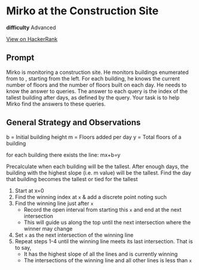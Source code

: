 # Mirko at the Construction Site

**difficulty** Advanced

[View on HackerRank](https://www.hackerrank.com/challenges/mirko-at-construction-site/problem)

## Prompt

Mirko is monitoring a construction site. He monitors buildings enumerated from to , starting from the left. For each building, he knows the current number of floors and the number of floors built on each day. He needs to know the answer to queries. The answer to each query is the index of the tallest building after days, as defined by the query. Your task is to help Mirko find the answers to these queries.

## General Strategy and Observations

b = Initial building height
m = Floors added per day
y = Total floors of a building

for each building there exists the line:
    mx+b=y

Precalculate when each building will be the tallest.
After enough days, the building with the highest slope (i.e. m value) will be the tallest.
Find the day that building becomes the tallest or tied for the tallest

1. Start at x=0
2. Find the winning index at `x` & add a discrete point noting such
3. Find the winning line just after `x` 
    - Record the open interval from starting this `x` and end at the next intersection 
    - This will guide us along the top until the next intersection where the winner may change
4. Set `x` as the next intersection of the winning line
5. Repeat steps 1-4 until the winning line meets its last intersection. That is to say,
    - It has the highest slope of all the lines and is currently winning
    - The intersections of the winning line and all other lines is less than `x`

